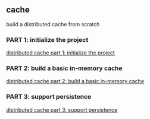 ## cache

build a distributed cache from scratch

### PART 1: initialize the project
[distributed cache part 1: initialize the project]()

### PART 2: build a basic in-memory cache
[distributed cache part 2: build a basic in-memory cache]()

### PART 3: support persistence
[distributed cache part 3: support persistence]()


